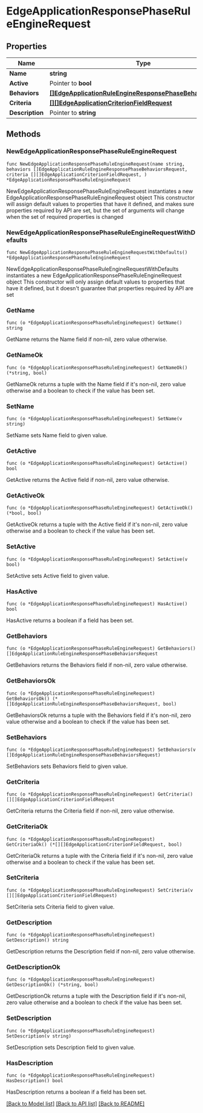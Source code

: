 # EdgeApplicationResponsePhaseRuleEngineRequest

## Properties

Name | Type | Description | Notes
------------ | ------------- | ------------- | -------------
**Name** | **string** |  | 
**Active** | Pointer to **bool** |  | [optional] 
**Behaviors** | [**[]EdgeApplicationRuleEngineResponsePhaseBehaviorsRequest**](EdgeApplicationRuleEngineResponsePhaseBehaviorsRequest.md) |  | 
**Criteria** | [**[][]EdgeApplicationCriterionFieldRequest**]([]EdgeApplicationCriterionFieldRequest.md) |  | 
**Description** | Pointer to **string** |  | [optional] 

## Methods

### NewEdgeApplicationResponsePhaseRuleEngineRequest

`func NewEdgeApplicationResponsePhaseRuleEngineRequest(name string, behaviors []EdgeApplicationRuleEngineResponsePhaseBehaviorsRequest, criteria [][]EdgeApplicationCriterionFieldRequest, ) *EdgeApplicationResponsePhaseRuleEngineRequest`

NewEdgeApplicationResponsePhaseRuleEngineRequest instantiates a new EdgeApplicationResponsePhaseRuleEngineRequest object
This constructor will assign default values to properties that have it defined,
and makes sure properties required by API are set, but the set of arguments
will change when the set of required properties is changed

### NewEdgeApplicationResponsePhaseRuleEngineRequestWithDefaults

`func NewEdgeApplicationResponsePhaseRuleEngineRequestWithDefaults() *EdgeApplicationResponsePhaseRuleEngineRequest`

NewEdgeApplicationResponsePhaseRuleEngineRequestWithDefaults instantiates a new EdgeApplicationResponsePhaseRuleEngineRequest object
This constructor will only assign default values to properties that have it defined,
but it doesn't guarantee that properties required by API are set

### GetName

`func (o *EdgeApplicationResponsePhaseRuleEngineRequest) GetName() string`

GetName returns the Name field if non-nil, zero value otherwise.

### GetNameOk

`func (o *EdgeApplicationResponsePhaseRuleEngineRequest) GetNameOk() (*string, bool)`

GetNameOk returns a tuple with the Name field if it's non-nil, zero value otherwise
and a boolean to check if the value has been set.

### SetName

`func (o *EdgeApplicationResponsePhaseRuleEngineRequest) SetName(v string)`

SetName sets Name field to given value.


### GetActive

`func (o *EdgeApplicationResponsePhaseRuleEngineRequest) GetActive() bool`

GetActive returns the Active field if non-nil, zero value otherwise.

### GetActiveOk

`func (o *EdgeApplicationResponsePhaseRuleEngineRequest) GetActiveOk() (*bool, bool)`

GetActiveOk returns a tuple with the Active field if it's non-nil, zero value otherwise
and a boolean to check if the value has been set.

### SetActive

`func (o *EdgeApplicationResponsePhaseRuleEngineRequest) SetActive(v bool)`

SetActive sets Active field to given value.

### HasActive

`func (o *EdgeApplicationResponsePhaseRuleEngineRequest) HasActive() bool`

HasActive returns a boolean if a field has been set.

### GetBehaviors

`func (o *EdgeApplicationResponsePhaseRuleEngineRequest) GetBehaviors() []EdgeApplicationRuleEngineResponsePhaseBehaviorsRequest`

GetBehaviors returns the Behaviors field if non-nil, zero value otherwise.

### GetBehaviorsOk

`func (o *EdgeApplicationResponsePhaseRuleEngineRequest) GetBehaviorsOk() (*[]EdgeApplicationRuleEngineResponsePhaseBehaviorsRequest, bool)`

GetBehaviorsOk returns a tuple with the Behaviors field if it's non-nil, zero value otherwise
and a boolean to check if the value has been set.

### SetBehaviors

`func (o *EdgeApplicationResponsePhaseRuleEngineRequest) SetBehaviors(v []EdgeApplicationRuleEngineResponsePhaseBehaviorsRequest)`

SetBehaviors sets Behaviors field to given value.


### GetCriteria

`func (o *EdgeApplicationResponsePhaseRuleEngineRequest) GetCriteria() [][]EdgeApplicationCriterionFieldRequest`

GetCriteria returns the Criteria field if non-nil, zero value otherwise.

### GetCriteriaOk

`func (o *EdgeApplicationResponsePhaseRuleEngineRequest) GetCriteriaOk() (*[][]EdgeApplicationCriterionFieldRequest, bool)`

GetCriteriaOk returns a tuple with the Criteria field if it's non-nil, zero value otherwise
and a boolean to check if the value has been set.

### SetCriteria

`func (o *EdgeApplicationResponsePhaseRuleEngineRequest) SetCriteria(v [][]EdgeApplicationCriterionFieldRequest)`

SetCriteria sets Criteria field to given value.


### GetDescription

`func (o *EdgeApplicationResponsePhaseRuleEngineRequest) GetDescription() string`

GetDescription returns the Description field if non-nil, zero value otherwise.

### GetDescriptionOk

`func (o *EdgeApplicationResponsePhaseRuleEngineRequest) GetDescriptionOk() (*string, bool)`

GetDescriptionOk returns a tuple with the Description field if it's non-nil, zero value otherwise
and a boolean to check if the value has been set.

### SetDescription

`func (o *EdgeApplicationResponsePhaseRuleEngineRequest) SetDescription(v string)`

SetDescription sets Description field to given value.

### HasDescription

`func (o *EdgeApplicationResponsePhaseRuleEngineRequest) HasDescription() bool`

HasDescription returns a boolean if a field has been set.


[[Back to Model list]](../README.md#documentation-for-models) [[Back to API list]](../README.md#documentation-for-api-endpoints) [[Back to README]](../README.md)


